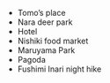 - Tomo’s place
- Nara deer park
- Hotel
- Nishiki food market
- Maruyama Park
- Pagoda
- Fushimi Inari night hike